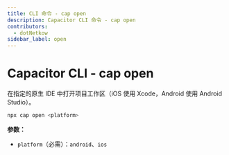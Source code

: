 ```yaml
---
title: CLI 命令 - cap open
description: Capacitor CLI 命令 - cap open
contributors:
  - dotNetkow
sidebar_label: open
---
```


# Capacitor CLI - cap open

在指定的原生 IDE 中打开项目工作区（iOS 使用 Xcode，Android 使用 Android Studio）。

```bash
npx cap open <platform>
```

<strong>参数：</strong>

- `platform`（必需）：`android`、`ios`